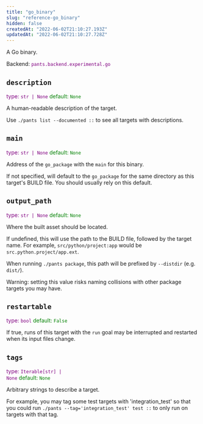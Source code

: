 ```yaml
---
title: "go_binary"
slug: "reference-go_binary"
hidden: false
createdAt: "2022-06-02T21:10:27.193Z"
updatedAt: "2022-06-02T21:10:27.728Z"
---
```

A Go binary.

Backend: <span style="color: purple"><code>pants.backend.experimental.go</code></span>

## <code>description</code>

<span style="color: purple">type: <code>str | None</code></span>
<span style="color: green">default: <code>None</code></span>

A human-readable description of the target.

Use `./pants list --documented ::` to see all targets with descriptions.

## <code>main</code>

<span style="color: purple">type: <code>str | None</code></span>
<span style="color: green">default: <code>None</code></span>

Address of the `go_package` with the `main` for this binary.

If not specified, will default to the `go_package` for the same directory as this target's BUILD file. You should usually rely on this default.

## <code>output_path</code>

<span style="color: purple">type: <code>str | None</code></span>
<span style="color: green">default: <code>None</code></span>

Where the built asset should be located.

If undefined, this will use the path to the BUILD file, followed by the target name. For example, `src/python/project:app` would be `src.python.project/app.ext`.

When running `./pants package`, this path will be prefixed by `--distdir` (e.g. `dist/`).

Warning: setting this value risks naming collisions with other package targets you may have.

## <code>restartable</code>

<span style="color: purple">type: <code>bool</code></span>
<span style="color: green">default: <code>False</code></span>

If true, runs of this target with the `run` goal may be interrupted and restarted when its input files change.

## <code>tags</code>

<span style="color: purple">type: <code>Iterable[str] | None</code></span>
<span style="color: green">default: <code>None</code></span>

Arbitrary strings to describe a target.

For example, you may tag some test targets with 'integration_test' so that you could run `./pants --tag='integration_test' test ::` to only run on targets with that tag.